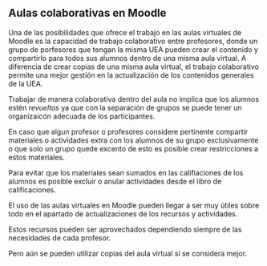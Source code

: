 ## Aulas colaborativas en Moodle

Una de las posibilidades que ofrece el trabajo en las aulas virtuales de Moodle es la capacidad de trabajo colaborativo entre profesores, donde un grupo de porfesores que tengan la misma UEA pueden crear el contenido y compartirlo para todos sus alumnos dentro de una misma aula virtual. A diferencia de crear copias de una misma aula virtual, el trabajo colaborativo permite una mejor gestión en la actualización de los contenidos generales de la UEA.

Trabajar de manera colaborativa dentro del aula no implica que los alumnos estén _revueltos_ ya que con la separación de grupos se puede tener un organizaicón adecuada de los participantes. 

En caso que algun profesor o profesores considere pertinente compartir materiales o actividades extra con los alumnos de su grupo exclusivamente o que solo un grupo quede excento de esto es posible crear restricciones a estos materiales.

Para evitar que los materiales sean sumados en las califiaciones de los alumnos es posible excluir o anular actividades desde el libro de calificaciones.

El uso de las aulas virtuales en Moodle pueden llegar a ser muy útiles sobre todo en el apartado de actualizaciones de los recursos y actividades.

Estos recursos pueden ser aprovechados dependiendo siempre de las necesidades de cada profesor.

Pero aún se pueden utilizar copias del aula virtual si se considera mejor.